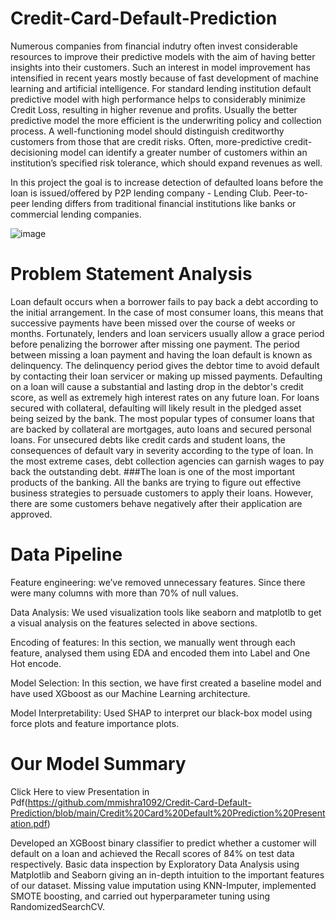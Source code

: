 # Credit-Card-Default-Prediction

Numerous companies from financial indutry often invest considerable resources to improve their predictive models with the aim of having better insights into their customers. Such an interest in model improvement has intensified in recent years mostly because of fast development of machine learning and artificial intelligence. For standard lending institution default predictive model with high performance helps to considerably minimize Credit Loss, resulting in higher revenue and profits. Usually the better predictive model the more efficient is the underwriting policy and collection process. A well-functioning model should distinguish creditworthy customers from those that are credit risks. Often, more-predictive credit-decisioning model can identify a greater number of customers within an institution’s specified risk tolerance, which should expand revenues as well.

In this project the goal is to increase detection of defaulted loans before the loan is issued/offered by P2P lending company - Lending Club. Peer-to-peer lending differs from traditional financial institutions like banks or commercial lending companies.

![image](https://user-images.githubusercontent.com/84207691/160981727-d2818760-5431-4492-8ae5-0bab5bfbd5e2.png)

# Problem Statement Analysis

Loan default occurs when a borrower fails to pay back a debt according to the initial arrangement. In the case of most consumer loans, this means that successive payments have been missed over the course of weeks or months. Fortunately, lenders and loan servicers usually allow a grace period before penalizing the borrower after missing one payment. The period between missing a loan payment and having the loan default is known as delinquency. The delinquency period gives the debtor time to avoid default by contacting their loan servicer or making up missed payments. Defaulting on a loan will cause a substantial and lasting drop in the debtor's credit score, as well as extremely high interest rates on any future loan. For loans secured with collateral, defaulting will likely result in the pledged asset being seized by the bank. The most popular types of consumer loans that are backed by collateral are mortgages, auto loans and secured personal loans. For unsecured debts like credit cards and student loans, the consequences of default vary in severity according to the type of loan. In the most extreme cases, debt collection agencies can garnish wages to pay back the outstanding debt. ###The loan is one of the most important products of the banking. All the banks are trying to figure out effective business strategies to persuade customers to apply their loans. However, there are some customers behave negatively after their application are approved.

# Data Pipeline

Feature engineering: we’ve removed unnecessary features. Since there were many columns with more than 70% of null values.

Data Analysis: We used visualization tools like seaborn and matplotlb to get a visual analysis on the features selected in above sections.

Encoding of features: In this section, we manually went through each feature, analysed them using EDA and encoded them into Label and One Hot encode.

Model Selection: In this section, we have first created a baseline model and have used XGboost as our Machine Learning architecture.

Model Interpretability: Used SHAP to interpret our black-box model using force plots and feature importance plots.

# Our Model Summary

Click Here to view Presentation in Pdf(https://github.com/mmishra1092/Credit-Card-Default-Prediction/blob/main/Credit%20Card%20Default%20Prediction%20Presentation.pdf)

Developed an XGBoost binary classifier to predict whether a customer will default on a loan and achieved the Recall scores of 84% on test data respectively. Basic data inspection by Exploratory Data Analysis using Matplotlib and Seaborn giving an in-depth intuition to the important features of our dataset. Missing value imputation using KNN-Imputer, implemented SMOTE boosting, and carried out hyperparameter tuning using RandomizedSearchCV.
